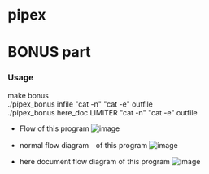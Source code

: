# pipex  

# BONUS part
### Usage
make bonus  
./pipex_bonus infile "cat -n" "cat -e" outfile  
./pipex_bonus here_doc LIMITER "cat -n" "cat -e" outfile

- Flow of this program
![image](https://user-images.githubusercontent.com/77039327/128193828-f071e67e-b31c-4f6e-b119-1d6250908da9.png)

- normal flow diagram　of this program
![image](https://user-images.githubusercontent.com/77039327/128193884-422cf369-328b-4789-8c3a-05d4f70215b5.png)

- here document flow diagram of this program
![image](https://user-images.githubusercontent.com/77039327/128195253-e85b40c2-8db9-4c5b-aa00-52104f73bff0.png)

